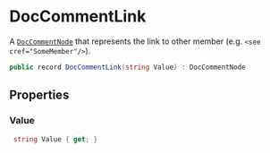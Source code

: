 # DocCommentLink
A [`DocCommentNode`](./DocCommentNode.md) that represents the link to other member (e.g. `<see cref="SomeMember"/>`).

```cs
public record DocCommentLink(string Value) : DocCommentNode
```

## Properties
### Value
```cs
 string Value { get; }
```

